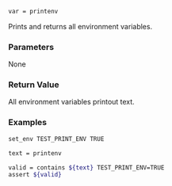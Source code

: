 ```sh
var = printenv
```

Prints and returns all environment variables.

### Parameters

None

### Return Value

All environment variables printout text.

### Examples

```sh
set_env TEST_PRINT_ENV TRUE

text = printenv

valid = contains ${text} TEST_PRINT_ENV=TRUE
assert ${valid}
```
